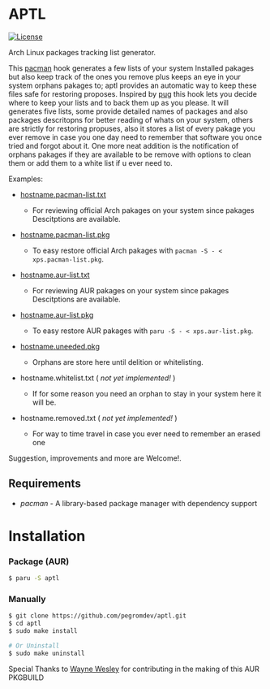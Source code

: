 APTL
===

[![License](https://img.shields.io/badge/license-MIT-blue.svg?style=flat)](https://gitlab.com/pegromDev/aptl/LICENSE)

Arch Linux packages tracking list generator.

This [pacman](https://wiki.archlinux.org/title/Pacman) hook generates a few lists of your system Installed pakages
but also keep track of the ones you remove plus keeps an eye in your system orphans pakages to; aptl provides an automatic way to keep these files safe for restoring proposes.
Inspired by [pug](https://aur.archlinux.org/packages/pug/) this hook lets you decide where to keep your lists and to back them up as you please. 
It will generates five lists, some provide detailed names of packages and also packages descritopns for better reading of whats on your system, others are strictly for restoring propuses,
also it stores a list of every pakage you ever remove in case you one day need to remember that software you once tried and forgot about it.
One more neat addition is the notification of orphans pakages if they are available to be remove with options to clean them or add them to a white list if u ever need to.

Examples:

*	[hostname.pacman-list.txt](https://github.com/pegromdev/aptl/blob/master/examples/xps.pacman-list.txt)
	- For reviewing official Arch pakages on your system since pakages Descitptions are available.

*	[hostname.pacman-list.pkg](https://github.com/pegromdev/aptl/blob/master/examples/xps.pacman-list.pkg)
	- To easy restore official Arch pakages with `pacman -S - < xps.pacman-list.pkg`.

*	[hostname.aur-list.txt](https://github.com/pegromdev/aptl/blob/master/examples/xps.aur-list.txt)
	- For reviewing AUR pakages on your system since pakages Descitptions are available.

*	[hostname.aur-list.pkg](https://github.com/pegromdev/aptl/blob/master/examples/xps.aur-list.pkg)
	- To easy restore AUR pakages with `paru -S - < xps.aur-list.pkg`.

*	[hostname.uneeded.pkg](https://github.com/pegromdev/aptl/blob/master/examples/xps.uneeded-list.pkg)		
	- Orphans are store here until delition or whitelisting.

*	hostname.whitelist.txt		( *not yet implemented!* )
	- If for some reason you need an orphan to stay in your system here it will be.	

*	hostname.removed.txt	( *not yet implemented!* )
	- For way to time travel in case you ever need to remember an erased one 		


Suggestion, improvements and more are Welcome!.


## Requirements

* *pacman* - A library-based package manager with dependency support

# Installation

### Package (AUR)
```bash
$ paru -S aptl
```
### Manually

```bash
$ git clone https://github.com/pegromdev/aptl.git
$ cd aptl
$ sudo make install

# Or Uninstall
$ sudo make uninstall
```

Special Thanks to [Wayne Wesley](https://github.com/The-Repo-Club/) for contributing in the making of this AUR PKGBUILD
